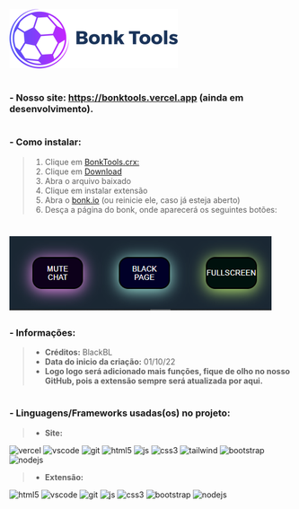 <img src="/IconBonkTools.png" alt="Icon"><img/>

# 
### - Nosso site: https://bonktools.vercel.app (ainda em desenvolvimento).
#

### - **Como instalar:**

> 1. Clique em [BonkTools.crx:](https://github.com/OBlackBL/BonkTools/blob/main/BonkTools.crx)
> 2. Clique em [Download](https://github.com/OBlackBL/BonkTools/raw/main/BonkTools.crx)
> 3. Abra o arquivo baixado
> 4. Clique em instalar extensão
> 5. Abra o [bonk.io](https://bonk.io/) (ou reinicie ele, caso já esteja aberto)
> 6. Desça a página do bonk, onde aparecerá os seguintes botões:
# <img src="/Buttons.png" alt="Buttons"><img/>

### - **Informações:**
> - **Créditos:** BlackBL 
> - **Data do inicio da criação:** 01/10/22
> - **Logo logo será adicionado mais funções, fique de olho no nosso GitHub, pois a extensão sempre será atualizada por aqui.**

#

### - **Linguagens/Frameworks usadas(os) no projeto:**
> - **Site:**

![vercel](https://img.shields.io/badge/Vercel-000000?style=for-the-badge&logo=vercel&logoColor=white) ![vscode](https://img.shields.io/badge/Visual_Studio_Code-0078D4?style=for-the-badge&logo=visual%20studio%20code&logoColor=white) ![git](https://img.shields.io/badge/GIT-E44C30?style=for-the-badge&logo=git&logoColor=white) ![html5](https://img.shields.io/badge/HTML5-E34F26?style=for-the-badge&logo=html5&logoColor=white) ![js](https://img.shields.io/badge/JavaScript-323330?style=for-the-badge&logo=javascript&logoColor=F7DF1E) ![css3](https://img.shields.io/badge/CSS3-1572B6?style=for-the-badge&logo=css3&logoColor=white) ![tailwind](https://img.shields.io/badge/Tailwind_CSS-38B2AC?style=for-the-badge&logo=tailwind-css&logoColor=white) ![bootstrap](https://img.shields.io/badge/Bootstrap-563D7C?style=for-the-badge&logo=bootstrap&logoColor=white) ![nodejs](https://img.shields.io/badge/Node.js-43853D?style=for-the-badge&logo=node.js&logoColor=white)

> - **Extensão:**

![html5](https://img.shields.io/badge/HTML5-E34F26?style=for-the-badge&logo=html5&logoColor=white) ![vscode](https://img.shields.io/badge/Visual_Studio_Code-0078D4?style=for-the-badge&logo=visual%20studio%20code&logoColor=white) ![git](https://img.shields.io/badge/GIT-E44C30?style=for-the-badge&logo=git&logoColor=white) ![js](https://img.shields.io/badge/JavaScript-323330?style=for-the-badge&logo=javascript&logoColor=F7DF1E) ![css3](https://img.shields.io/badge/CSS3-1572B6?style=for-the-badge&logo=css3&logoColor=white) ![bootstrap](https://img.shields.io/badge/Bootstrap-563D7C?style=for-the-badge&logo=bootstrap&logoColor=white) ![nodejs](https://img.shields.io/badge/Node.js-43853D?style=for-the-badge&logo=node.js&logoColor=white)

#
